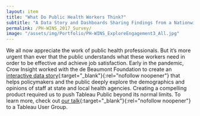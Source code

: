 ```yaml
---
layout: item
title: "What Do Public Health Workers Think?"
subtitle: "A Data Story and Dashboards Sharing Findings from a Nationwide Survey"
permalink: /PH-WINS_2017_Survey/
image: "/assets/img/Portfolio/PH-WINS_ExploreEngagement3_All.jpg"
---
```

We all now appreciate the work of public health professionals. But it’s more urgent than ever that the public understands what these workers need in order to be effective and achieve job satisfaction. Early in the pandemic, Crow Insight worked with the de Beaumont Foundation to create an [interactive data story](https://www.debeaumont.org/phwins-signup/ph-wins-explore-the-data/){:target="_blank"}{:rel="nofollow noopener"} that helps policymakers and the public deeply explore the demographics and opinions of staff at state and local health agencies. Creating a compelling product required us to push Tableau Public beyond its normal limits. To learn more, check out [our talk](https://youtu.be/u_iayFA9XuA?t=2914){:target="_blank"}{:rel="nofollow noopener"} to a Tableau User Group. 
